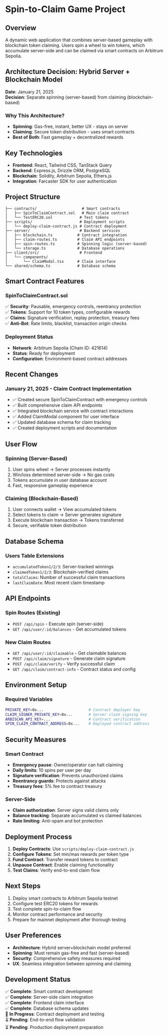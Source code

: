 # Spin-to-Claim Game Project

## Overview
A dynamic web application that combines server-based gameplay with blockchain token claiming. Users spin a wheel to win tokens, which accumulate server-side and can be claimed via smart contracts on Arbitrum Sepolia.

## Architecture Decision: Hybrid Server + Blockchain Model

**Date**: January 21, 2025  
**Decision**: Separate spinning (server-based) from claiming (blockchain-based)

### Why This Architecture?
- **Spinning**: Gas-free, instant, better UX - stays on server
- **Claiming**: Secure token distribution - uses smart contracts
- **Best of Both**: Fast gameplay + decentralized rewards

## Key Technologies
- **Frontend**: React, Tailwind CSS, TanStack Query
- **Backend**: Express.js, Drizzle ORM, PostgreSQL
- **Blockchain**: Solidity, Arbitrum Sepolia, Ethers.js
- **Integration**: Farcaster SDK for user authentication

## Project Structure

```
├── contracts/                    # Smart contracts
│   ├── SpinToClaimContract.sol   # Main claim contract
│   └── TestERC20.sol            # Test tokens
├── scripts/                     # Deployment scripts
│   └── deploy-claim-contract.js # Contract deployment
├── server/                      # Backend services
│   ├── blockchain.ts           # Contract integration
│   ├── claim-routes.ts         # Claim API endpoints
│   ├── spin-routes.ts          # Spinning logic (server-based)
│   └── storage.ts              # Database operations
├── client/src/                  # Frontend
│   └── components/
│       └── ClaimModal.tsx      # Claim interface
└── shared/schema.ts            # Database schema
```

## Smart Contract Features

### SpinToClaimContract.sol
✅ **Security**: Pausable, emergency controls, reentrancy protection  
✅ **Tokens**: Support for 10 token types, configurable rewards  
✅ **Claims**: Signature verification, replay protection, treasury fees  
✅ **Anti-Bot**: Rate limits, blacklist, transaction origin checks  

### Deployment Status
- **Network**: Arbitrum Sepolia (Chain ID: 421614)
- **Status**: Ready for deployment
- **Configuration**: Environment-based contract addresses

## Recent Changes

### January 21, 2025 - Claim Contract Implementation
- ✅ Created secure SpinToClaimContract with emergency controls
- ✅ Built comprehensive claim API endpoints
- ✅ Integrated blockchain service with contract interactions
- ✅ Added ClaimModal component for user interface
- ✅ Updated database schema for claim tracking
- ✅ Created deployment scripts and documentation

## User Flow

### Spinning (Server-Based)
1. User spins wheel → Server processes instantly
2. Win/loss determined server-side → No gas costs
3. Tokens accumulate in user database account
4. Fast, responsive gameplay experience

### Claiming (Blockchain-Based)  
1. User connects wallet → View accumulated tokens
2. Select tokens to claim → Server generates signature
3. Execute blockchain transaction → Tokens transferred
4. Secure, verifiable token distribution

## Database Schema

### Users Table Extensions
- `accumulatedToken1/2/3`: Server-tracked winnings
- `claimedToken1/2/3`: Blockchain-verified claims  
- `totalClaims`: Number of successful claim transactions
- `lastClaimDate`: Most recent claim timestamp

## API Endpoints

### Spin Routes (Existing)
- `POST /api/spin` - Execute spin (server-side)
- `GET /api/user/:id/balances` - Get accumulated tokens

### New Claim Routes
- `GET /api/user/:id/claimable` - Get claimable balances
- `POST /api/claim/signature` - Generate claim signature
- `POST /api/claim/verify` - Verify successful claim
- `GET /api/claim/contract-info` - Contract status and config

## Environment Setup

### Required Variables
```bash
PRIVATE_KEY=0x...                    # Contract deployer key
CLAIM_SIGNER_PRIVATE_KEY=0x...       # Server claim signing key
ARBISCAN_API_KEY=...                 # Contract verification
SPIN_CLAIM_CONTRACT_ADDRESS=0x...    # Deployed contract address
```

## Security Measures

### Smart Contract
- **Emergency pause**: Owner/operator can halt claiming
- **Daily limits**: 10 spins per user per day  
- **Signature verification**: Prevents unauthorized claims
- **Reentrancy guards**: Protects against attacks
- **Treasury fees**: 5% fee to contract treasury

### Server-Side
- **Claim authorization**: Server signs valid claims only
- **Balance tracking**: Separate accumulated vs claimed balances
- **Rate limiting**: Anti-spam and bot protection

## Deployment Process

1. **Deploy Contracts**: Use `scripts/deploy-claim-contract.js`
2. **Configure Tokens**: Set min/max rewards per token type
3. **Fund Contract**: Transfer reward tokens to contract
4. **Unpause Contract**: Enable claiming functionality
5. **Test Claims**: Verify end-to-end claim flow

## Next Steps

1. Deploy smart contracts to Arbitrum Sepolia testnet
2. Configure test ERC20 tokens for rewards
3. Test complete spin-to-claim flow
4. Monitor contract performance and security
5. Prepare for mainnet deployment after thorough testing

## User Preferences

- **Architecture**: Hybrid server+blockchain model preferred
- **Spinning**: Must remain gas-free and fast (server-based)
- **Security**: Comprehensive safety measures required
- **UX**: Seamless integration between spinning and claiming

## Development Status

✅ **Complete**: Smart contract development  
✅ **Complete**: Server-side claim integration  
✅ **Complete**: Frontend claim interface  
✅ **Complete**: Database schema updates  
🔄 **In Progress**: Contract deployment and testing  
⏳ **Pending**: End-to-end flow validation  
⏳ **Pending**: Production deployment preparation